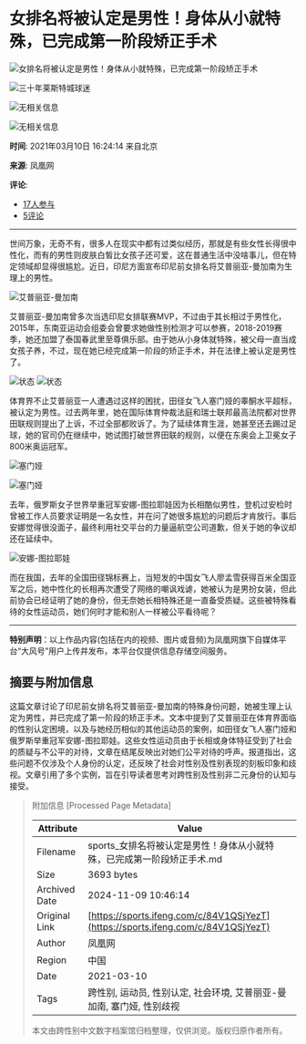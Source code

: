 # 女排名将被认定是男性！身体从小就特殊，已完成第一阶段矫正手术

![女排名将被认定是男性！身体从小就特殊，已完成第一阶段矫正手术](//d.ifengimg.com/w121_h75_q90/x0.ifengimg.com/res/2021/50A645479D164DF0FEF42A96A74C6D4C5F117C88_size189_w640_h463.jpeg)

![三十年莱斯特城球迷](https://ishare.ifeng.com/mediaShare/home/1379093/media)

![无相关信息](https://x0.ifengimg.com/ucms/2022_05/F0CA5364C2EE44D3C30EB63ED29990CDE86D9D3F_size3_w100_h40.png)

![无相关信息](https://x0.ifengimg.com/ucms/2022_05/20B903E4FDFBB2BFE6240FC545BD87FBA9243DC1_size26_w1000_h1000.png)

**时间**: 2021年03月10日 16:24:14 来自北京

**来源**: 凤凰网

**评论**: 
- [17人参与](//gentie.ifeng.com/c/comment/84V1QSjYezT)
- [5评论](//gentie.ifeng.com/c/comment/84V1QSjYezT)

---

世间万象，无奇不有，很多人在现实中都有过类似经历，那就是有些女性长得很中性化，而有的男性则皮肤白皙比女孩子还可爱，这在普通生活中没啥事儿，但在特定领域却显得很尴尬。近日，印尼方面宣布印尼前女排名将艾普丽亚-曼加南为生理上的男性。

![艾普丽亚-曼加南](https://x0.ifengimg.com/res/2021/50A645479D164DF0FEF42A96A74C6D4C5F117C88_size189_w640_h463.jpeg)

艾普丽亚-曼加南曾多次当选印尼女排联赛MVP，不过由于其长相过于男性化，2015年，东南亚运动会组委会曾要求她做性别检测才可以参赛，2018-2019赛季，她还加盟了泰国春武里至尊俱乐部。由于她从小身体就特殊，被父母一直当成女孩子养，不过，现在她已经完成第一阶段的矫正手术，并在法律上被认定是男性了。

![状态](https://x0.ifengimg.com/res/2021/259FBCE41C4E9FDC8F2D5551A26FC172C26003D0_size265_w640_h618.jpeg)
![状态](https://x0.ifengimg.com/res/2021/2F5367CB483DBED8E3A030C712C46F6FBC7F5369_size223_w640_h492.jpeg)

体育界不止艾普丽亚一人遭遇过这样的困扰，田径女飞人塞门娅的睾酮水平超标，被认定为男性。过去两年里，她在国际体育仲裁法庭和瑞士联邦最高法院都对世界田联规则提出了上诉，不过全部都败诉了。为了延续体育生涯，她甚至还去踢过足球，她的官司仍在继续中，她试图打破世界田联的规则，以便在东奥会上卫冕女子800米奥运冠军。

![塞门娅](https://x0.ifengimg.com/res/2021/18CE87A24D23D0C9CEB8E05ACFEF6B69FCF790C6_size177_w640_h425.jpeg)

![塞门娅](https://x0.ifengimg.com/res/2021/3027F8C706B6E0F1A9F2F4C723976892988577E1_size173_w640_h361.jpeg)

去年，俄罗斯女子世界举重冠军安娜-图拉耶娃因为长相酷似男性，登机过安检时曾被工作人员要求证明是一名女性，并在问了她很多尴尬的问题后才肯放行。事后安娜觉得很没面子，最终利用社交平台的力量逼航空公司道歉，但关于她的争议却还在延续中。

![安娜-图拉耶娃](https://x0.ifengimg.com/res/2021/880C080981C3933B544CED2256FD8592773A932F_size171_w640_h425.jpeg)

而在我国，去年的全国田径锦标赛上，当短发的中国女飞人廖孟雪获得百米全国亚军之后，她中性化的长相再次遭受了网络的嘲讽戏谑，她被认为是男扮女装，但此前协会已经证明了她的身份，但无奈她长相特殊还是一直备受质疑。这些被特殊看待的女性运动员，她们何时才能和别人一样被公平看待呢？

---

**特别声明**：以上作品内容(包括在内的视频、图片或音频)为凤凰网旗下自媒体平台“大风号”用户上传并发布，本平台仅提供信息存储空间服务。

## 摘要与附加信息

<!-- tcd_abstract -->
这篇文章讨论了印尼前女排名将艾普丽亚-曼加南的特殊身份问题，她被生理上认定为男性，并已完成了第一阶段的矫正手术。文本中提到了艾普丽亚在体育界面临的性别认定困境，以及与她经历相似的其他运动员的案例，如田径女飞人塞门娅和俄罗斯举重冠军安娜-图拉耶娃。这些女性运动员由于长相或身体特征受到了社会的质疑与不公平的对待，文章在结尾反映出对她们公平对待的呼声。报道指出，这些问题不仅涉及个人身份的认定，还反映了社会对性别及性别表现的刻板印象和歧视。文章引用了多个实例，旨在引导读者思考对跨性别及性别非二元身份的认知与接受。
<!-- tcd_abstract_end -->

> 附加信息 [Processed Page Metadata]
>
> | Attribute       | Value                                  |
> |-----------------|----------------------------------------|
> | Filename        | sports_女排名将被认定是男性！身体从小就特殊，已完成第一阶段矫正手术.md                             |
> | Size            | 3693 bytes                           |
> | Archived Date   | 2024-11-09 10:46:14                             |
> | Original Link   | [https://sports.ifeng.com/c/84V1QSjYezT](https://sports.ifeng.com/c/84V1QSjYezT)                       |
> | Author          | 凤凰网                               |
> | Region          | 中国                               |
> | Date            | 2021-03-10                                 |
> | Tags            | 跨性别, 运动员, 性别认定, 社会环境, 艾普丽亚-曼加南, 塞门娅, 性别歧视                                 |
>
> 本文由跨性别中文数字档案馆归档整理，仅供浏览。版权归原作者所有。
>